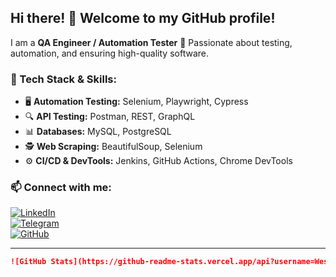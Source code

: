 ## Hi there! 👋 Welcome to my GitHub profile!  

I am a **QA Engineer / Automation Tester** 🚀 Passionate about testing, automation, and ensuring high-quality software.  

### 🔧 Tech Stack & Skills:  
- 🖥 **Automation Testing:** Selenium, Playwright, Cypress  
- 🔍 **API Testing:** Postman, REST, GraphQL  
- 📊 **Databases:** MySQL, PostgreSQL  
- 🕵️ **Web Scraping:** BeautifulSoup, Selenium  
- ⚙ **CI/CD & DevTools:** Jenkins, GitHub Actions, Chrome DevTools  

### 📫 Connect with me:  
[![LinkedIn](https://img.shields.io/badge/LinkedIn-blue?style=for-the-badge&logo=linkedin)](https://linkedin.com/in/artur-drubetskoy-1a4106290)  
[![Telegram](https://img.shields.io/badge/Telegram-26A5E4?style=for-the-badge&logo=telegram)](https://t.me/Artur_dru)  
[![GitHub](https://img.shields.io/badge/GitHub-000?style=for-the-badge&logo=github)](https://github.com/WesafEnginer)  

---


```md
![GitHub Stats](https://github-readme-stats.vercel.app/api?username=WesafEnginer&show_icons=true&theme=dark)  
